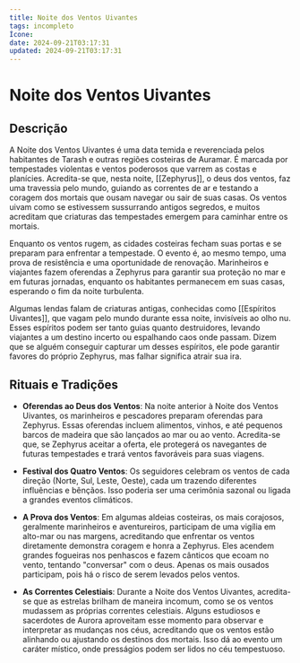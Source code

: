 ```yaml
---
title: Noite dos Ventos Uivantes
tags: incompleto
Ícone: 
date: 2024-09-21T03:17:31
updated: 2024-09-21T03:17:31
---
```


# Noite dos Ventos Uivantes

## Descrição
A Noite dos Ventos Uivantes é uma data temida e reverenciada pelos habitantes de Tarash e outras regiões costeiras de Auramar. É marcada por tempestades violentas e ventos poderosos que varrem as costas e planícies. Acredita-se que, nesta noite, [[Zephyrus]], o deus dos ventos, faz uma travessia pelo mundo, guiando as correntes de ar e testando a coragem dos mortais que ousam navegar ou sair de suas casas. Os ventos uivam como se estivessem sussurrando antigos segredos, e muitos acreditam que criaturas das tempestades emergem para caminhar entre os mortais.

Enquanto os ventos rugem, as cidades costeiras fecham suas portas e se preparam para enfrentar a tempestade. O evento é, ao mesmo tempo, uma prova de resistência e uma oportunidade de renovação. Marinheiros e viajantes fazem oferendas a Zephyrus para garantir sua proteção no mar e em futuras jornadas, enquanto os habitantes permanecem em suas casas, esperando o fim da noite turbulenta.

Algumas lendas falam de criaturas antigas, conhecidas como [[Espíritos Uivantes]], que vagam pelo mundo durante essa noite, invisíveis ao olho nu. Esses espíritos podem ser tanto guias quanto destruidores, levando viajantes a um destino incerto ou espalhando caos onde passam. Dizem que se alguém conseguir capturar um desses espíritos, ele pode garantir favores do próprio Zephyrus, mas falhar significa atrair sua ira.

## Rituais e Tradições
- **Oferendas ao Deus dos Ventos**: Na noite anterior à Noite dos Ventos Uivantes, os marinheiros e pescadores preparam oferendas para Zephyrus. Essas oferendas incluem alimentos, vinhos, e até pequenos barcos de madeira que são lançados ao mar ou ao vento. Acredita-se que, se Zephyrus aceitar a oferta, ele protegerá os navegantes de futuras tempestades e trará ventos favoráveis para suas viagens.

 - **Festival dos Quatro Ventos**: Os seguidores celebram os ventos de cada direção (Norte, Sul, Leste, Oeste), cada um trazendo diferentes influências e bênçãos. Isso poderia ser uma cerimônia sazonal ou ligada a grandes eventos climáticos.

- **A Prova dos Ventos**: Em algumas aldeias costeiras, os mais corajosos, geralmente marinheiros e aventureiros, participam de uma vigília em alto-mar ou nas margens, acreditando que enfrentar os ventos diretamente demonstra coragem e honra a Zephyrus. Eles acendem grandes fogueiras nos penhascos e fazem cânticos que ecoam no vento, tentando "conversar" com o deus. Apenas os mais ousados participam, pois há o risco de serem levados pelos ventos.

- **As Correntes Celestiais**: Durante a Noite dos Ventos Uivantes, acredita-se que as estrelas brilham de maneira incomum, como se os ventos mudassem as próprias correntes celestiais. Alguns estudiosos e sacerdotes de Aurora aproveitam esse momento para observar e interpretar as mudanças nos céus, acreditando que os ventos estão alinhando ou ajustando os destinos dos mortais. Isso dá ao evento um caráter místico, onde presságios podem ser lidos no céu tempestuoso.